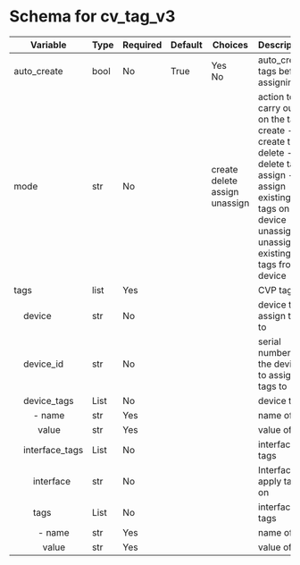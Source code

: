 # Schema for cv_tag_v3

| Variable | Type | Required | Default | Choices | Description |
| -------- | ---- | -------- | ------- | ------------------ | ----------- |
| auto_create | bool | No | True | Yes<br> No | auto_create tags before assigning |
| mode | str | No |  | create<br>delete<br>assign<br>unassign | action to carry out on the tags. <br>create - create tags<br>delete - delete tags<br>assign - assign existing tags on device<br>unassign - unassign existing tags from device |
| tags | list | Yes |  |  | CVP tags |
| &nbsp;&nbsp;&nbsp;&nbsp;device | str | No |  |  | device to assign tags to |
| &nbsp;&nbsp;&nbsp;&nbsp;device_id | str | No |  |  | serial number of the device to assign tags to |
| &nbsp;&nbsp;&nbsp;&nbsp;device_tags | List | No |  |  | device tags |
| &nbsp;&nbsp;&nbsp;&nbsp;&nbsp;&nbsp;&nbsp;&nbsp;- name | str | Yes |  |  | name of tag |
| &nbsp;&nbsp;&nbsp;&nbsp;&nbsp;&nbsp;&nbsp;&nbsp;&nbsp;&nbsp;value |  str | Yes |  |  | value of tag |
| &nbsp;&nbsp;&nbsp;&nbsp;interface_tags | List | No |  |  | interface tags |
| &nbsp;&nbsp;&nbsp;&nbsp;&nbsp;&nbsp;&nbsp;&nbsp;interface | str | No |  |  | Interface to apply tags on |
| &nbsp;&nbsp;&nbsp;&nbsp;&nbsp;&nbsp;&nbsp;&nbsp;tags | List | No |  |  | interface tags |
| &nbsp;&nbsp;&nbsp;&nbsp;&nbsp;&nbsp;&nbsp;&nbsp;&nbsp;&nbsp;- name | str | Yes |  |  | name of tag |
| &nbsp;&nbsp;&nbsp;&nbsp;&nbsp;&nbsp;&nbsp;&nbsp;&nbsp;&nbsp;&nbsp;&nbsp;value |  str | Yes |  |  | value of tag |
